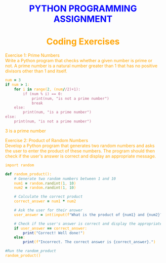 # <h1 align="center"><font color='blue'>PYTHON PROGRAMMING ASSIGNMENT</font></h1>
### <h1 align="center"><font color='orange'>Coding Exercises</h1>
Exercise 1: Prime Numbers
<br/>
Write a Python program that checks whether a given number is prime or not. A prime number is a natural number greater than 1 that has no positive divisors other than 1 and itself.
<br/>
```ruby
num = 3
if num > 1:
    for i in range(2, (num//2)+1):
        if (num % i) == 0:
            print(num, "is not a prime number")
            break
    else:
        print(num, "is a prime number")
else:
    print(num, "is not a prime number")
```
3 is a prime number
<br/>

Exercise 2: Product of Random Numbers
<br/>
Develop a Python program that generates two random numbers and asks the user to enter the product of these numbers. The program should then check if the user's answer is correct and display an appropriate message.
<br/>
```ruby
import random

def random_product():
    # Generate two random numbers between 1 and 10
    num1 = random.randint(1, 10)
    num2 = random.randint(1, 10)

    # Calculate the correct product
    correct_answer = num1 * num2

    # Ask the user for their answer
    user_answer = int(input(f"What is the product of {num1} and {num2}? "))

    # Check if the user's answer is correct and display the appropriate message
    if user_answer == correct_answer:
        print("Correct! Well done!")
    else:
        print(f"Incorrect. The correct answer is {correct_answer}.")

#Run the random_product
random_product()
```
